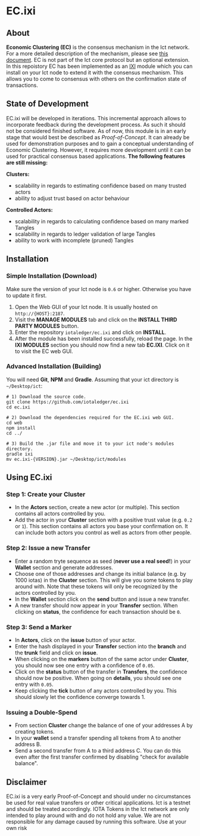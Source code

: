 # EC.ixi

## About

**Economic Clustering (EC)** is the consensus mechanism in the Ict network. For a more detailed description of the
mechanism, please see [this document](https://github.com/iotaledger/ict/blob/master/docs/EC.md). EC is not part of
the Ict core protocol but an optional extension. In this repoistory EC has been implemented as an [IXI](https://github.com/iotaledger/ixi)
module which you can install on your Ict node to extend it with the consensus mechanism. This allows you to come to
consensus with others on the confirmation state of transactions.

## State of Development

EC.ixi will be developed in iterations. This incremental approach allows to incorporate feedback during the development process. As such it should not be considered finished software. As of now, this module is in an early stage that would best be described as *Proof-of-Concept*. It can already be used for demonstration purposes and to gain a conceptual understanding of Economic Clustering. However, it requires more development until it can be used for practical consensus based applications. **The following features are still missing:**

**Clusters:**
* scalability in regards to estimating confidence based on many trusted actors
* ability to adjust trust based on actor behaviour

**Controlled Actors:**
* scalability in regards to calculating confidence based on many marked Tangles
* scalability in regards to ledger validation of large Tangles
* ability to work with incomplete (pruned) Tangles

## Installation

### Simple Installation (Download)

Make sure the version of your Ict node is `0.6` or higher. Otherwise you have to update it first.

1) Open the Web GUI of your Ict node. It is usually hosted on `http://{HOST}:2187`.
2) Visit the **MANAGE MODULES** tab and click on the **INSTALL THIRD PARTY MODULES** button.
3) Enter the repository `iotaledger/ec.ixi` and click on **INSTALL**.
4) After the module has been installed successfully, reload the page. In the **IXI MODULES** section you should now
find a new tab **EC.IXI**. Click on it to visit the EC web GUI.

### Advanced Installation (Building)

You will need **Git**, **NPM** and **Gradle**. Assuming that your ict directory is `~/Desktop/ict`:

```shell
# 1) Download the source code.
git clone https://github.com/iotaledger/ec.ixi
cd ec.ixi

# 2) Download the dependencies required for the EC.ixi web GUI.
cd web
npm install
cd ../

# 3) Build the .jar file and move it to your ict node's modules directory.
gradle ixi
mv ec.ixi-{VERSION}.jar ~/Desktop/ict/modules
```

## Using EC.ixi

### Step 1: Create your Cluster

- In the **Actors** section, create a new actor (or multiple). This section contains all actors controlled by you.
- Add the actor in your **Cluster** section with a positive trust value (e.g. `0.2` or `1`). This section contains all actors you base your confirmation on. It can include both actors you control as well as actors from other people.

### Step 2: Issue a new Transfer

- Enter a random tryte sequence as seed (**never use a real seed!**) in your **Wallet** section and generate addresses.
- Choose one of those addresses and change its initial balance (e.g. by 1000 iotas) in the **Cluster** section. This will give you some tokens to play around with. Note that these tokens will only be recognized by the actors controlled by you.
- In the **Wallet** section click on the **send** button and issue a new transfer.
- A new transfer should now appear in your **Transfer** section. When clicking on **status**, the confidence for each transaction should be `0`.

### Step 3: Send a Marker

- In **Actors**, click on the **issue** button of your actor.
- Enter the hash displayed in your **Transfer** section into the **branch** and the **trunk** field and click on **issue**.
- When clicking on the **markers** button of the same actor under **Cluster**, you should now see one entry with a confidence of `0.05`.
- Click on the **status** button of the transfer in **Transfers**, the confidence should now be positive. When going on **details**, you should see one entry with `0.05`.
- Keep clicking the **tick** button of any actors controlled by you. This should slowly let the confidence converge towards 1.

### Issuing a Double-Spend

- From section **Cluster** change the balance of one of your addresses A by creating tokens.
- In your **wallet** send a transfer spending all tokens from A to another address B.
- Send a second transfer from A to a third address C. You can do this even after the first transfer confirmed by disabling "check for available balance".

## Disclaimer

EC.ixi is a very early Proof-of-Concept and should under no circumstances be used for real value transfers or other
critical applications. Ict is a testnet and should be treated accordingly. IOTA Tokens in the Ict network are only
intended to play around with and do not hold any value. We are not responsible for any damage caused by running this
software. Use at your own risk
